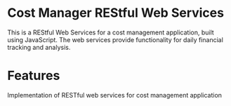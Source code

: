 # Cost Manager REStful Web Services
This is a REStful Web Services for a cost management application, built using JavaScript. The web services provide functionality for daily financial tracking and analysis.


# Features
Implementation of RESTful web services for cost management application<br>
